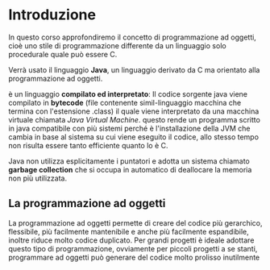 ﻿# Introduzione

In questo corso approfondiremo il concetto di programmazione ad oggetti, cioè uno stile di programmazione differente da un linguaggio solo procedurale quale può essere C.

Verrà usato il linguaggio **Java**, un linguaggio derivato da C ma orientato alla programmazione ad oggetti.

è un linguaggio **compilato ed interpretato**: Il codice sorgente java viene compilato in **bytecode** (file contenente simil-linguaggio macchina che termina con l'estensione .class) il quale viene interpretato da una macchina virtuale chiamata *Java Virtual Machine*. questo rende un programma scritto in java compatibile con più sistemi perché è l'installazione della JVM che cambia in base al sistema su cui viene eseguito il codice, allo stesso tempo non risulta essere tanto efficiente quanto lo è C.

Java non utilizza esplicitamente i puntatori e adotta un sistema chiamato **garbage collection** che si occupa in automatico di deallocare la memoria non più utilizzata.

## La programmazione ad oggetti

La programmazione ad oggetti permette di creare del codice più gerarchico, flessibile, più facilmente mantenibile e anche più facilmente espandibile, inoltre riduce molto codice duplicato.
Per grandi progetti è ideale adottare questo tipo di programmazione, ovviamente per piccoli progetti a se stanti, programmare ad oggetti può generare del codice molto prolisso inutilmente
